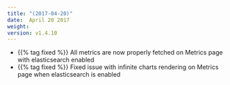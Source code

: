 ```yaml
---
title: "(2017-04-20)"
date:  April 20 2017
weight:
version: v1.4.10
---
```

- {{% tag fixed %}} All metrics are now properly fetched on Metrics page with elasticsearch enabled
- {{% tag fixed %}} Fixed issue with infinite charts rendering on Metrics page when elasticsearch is enabled
